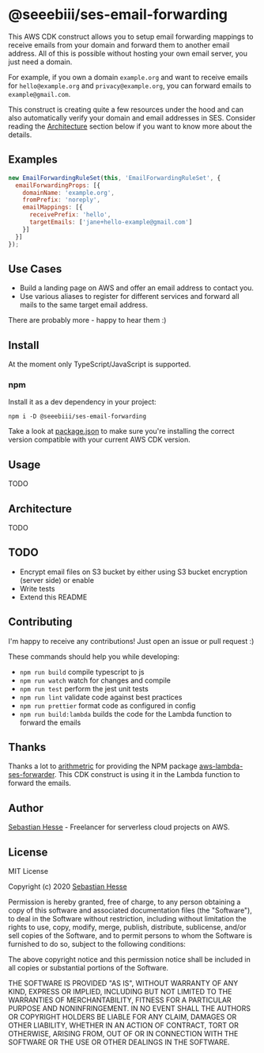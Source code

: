 # @seeebiii/ses-email-forwarding

This AWS CDK construct allows you to setup email forwarding mappings to receive emails from your domain and forward them to another email address.
All of this is possible without hosting your own email server, you just need a domain.

For example, if you own a domain `example.org` and want to receive emails for `hello@example.org` and `privacy@example.org`, you can forward emails to `example@gmail.com`.

This construct is creating quite a few resources under the hood and can also automatically verify your domain and email addresses in SES.
Consider reading the [Architecture](#architecture) section below if you want to know more about the details.

## Examples

```javascript
new EmailForwardingRuleSet(this, 'EmailForwardingRuleSet', {
  emailForwardingProps: [{
    domainName: 'example.org',
    fromPrefix: 'noreply',
    emailMappings: [{
      receivePrefix: 'hello',
      targetEmails: ['jane+hello-example@gmail.com']
    }]
  }]
});
```

## Use Cases

- Build a landing page on AWS and offer an email address to contact you.
- Use various aliases to register for different services and forward all mails to the same target email address.

There are probably more - happy to hear them :)

## Install

At the moment only TypeScript/JavaScript is supported.

### npm

Install it as a dev dependency in your project:

```
npm i -D @seeebiii/ses-email-forwarding
```

Take a look at [package.json](./package.json) to make sure you're installing the correct version compatible with your current AWS CDK version.

## Usage

TODO

## Architecture

TODO

## TODO

- Encrypt email files on S3 bucket by either using S3 bucket encryption (server side) or enable
- Write tests
- Extend this README

## Contributing

I'm happy to receive any contributions!
Just open an issue or pull request :)

These commands should help you while developing:

 * `npm run build`          compile typescript to js
 * `npm run watch`          watch for changes and compile
 * `npm run test`           perform the jest unit tests
 * `npm run lint`           validate code against best practices
 * `npm run prettier`       format code as configured in config
 * `npm run build:lambda`   builds the code for the Lambda function to forward the emails

## Thanks

Thanks a lot to [arithmetric](https://github.com/arithmetric) for providing the NPM package [aws-lambda-ses-forwarder](https://github.com/arithmetric/aws-lambda-ses-forwarder).
This CDK construct is using it in the Lambda function to forward the emails.

## Author

[Sebastian Hesse](https://www.sebastianhesse.de) - Freelancer for serverless cloud projects on AWS.

## License

MIT License

Copyright (c) 2020 [Sebastian Hesse](https://www.sebastianhesse.de)

Permission is hereby granted, free of charge, to any person obtaining a copy of this software and associated documentation files (the "Software"), to deal in the Software without restriction, including without limitation the rights to use, copy, modify, merge, publish, distribute, sublicense, and/or sell copies of the Software, and to permit persons to whom the Software is furnished to do so, subject to the following conditions:

The above copyright notice and this permission notice shall be included in all copies or substantial portions of the Software.

THE SOFTWARE IS PROVIDED "AS IS", WITHOUT WARRANTY OF ANY KIND, EXPRESS OR IMPLIED, INCLUDING BUT NOT LIMITED TO THE WARRANTIES OF MERCHANTABILITY, FITNESS FOR A PARTICULAR PURPOSE AND NONINFRINGEMENT. IN NO EVENT SHALL THE AUTHORS OR COPYRIGHT HOLDERS BE LIABLE FOR ANY CLAIM, DAMAGES OR OTHER LIABILITY, WHETHER IN AN ACTION OF CONTRACT, TORT OR OTHERWISE, ARISING FROM, OUT OF OR IN CONNECTION WITH THE SOFTWARE OR THE USE OR OTHER DEALINGS IN THE SOFTWARE.
